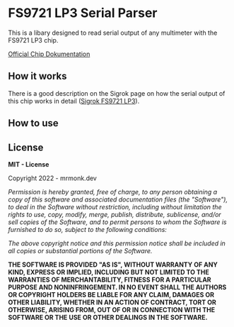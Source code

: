 # FS9721 LP3 Serial Parser

This is a libary designed to read serial output of any multimeter with the FS9721 LP3 chip. 

[Official Chip Dokumentation](https://www.ic-fortune.com/upload/Download/FS9721_LP3-DS-21_EN.pdf)

## How it works

There is a good description on the Sigrok page on how the serial output of this chip works in detail ([Sigrok FS9721 LP3](https://sigrok.org/wiki/Multimeter_ICs#Fortune_Semiconductor_FS9721_LP3)).

## How to use

## License

**MIT - License**

Copyright 2022 - mrmonk.dev

*Permission is hereby granted, free of charge, to any person obtaining a copy of this software and associated documentation files (the "Software"), to deal in the Software without restriction, including without limitation the rights to use, copy, modify, merge, publish, distribute, sublicense, and/or sell copies of the Software, and to permit persons to whom the Software is furnished to do so, subject to the following conditions:*

*The above copyright notice and this permission notice shall be included in all copies or substantial portions of the Software.*

**THE SOFTWARE IS PROVIDED "AS IS", WITHOUT WARRANTY OF ANY KIND, EXPRESS OR IMPLIED, INCLUDING BUT NOT LIMITED TO THE WARRANTIES OF MERCHANTABILITY, FITNESS FOR A PARTICULAR PURPOSE AND NONINFRINGEMENT. IN NO EVENT SHALL THE AUTHORS OR COPYRIGHT HOLDERS BE LIABLE FOR ANY CLAIM, DAMAGES OR OTHER LIABILITY, WHETHER IN AN ACTION OF CONTRACT, TORT OR OTHERWISE, ARISING FROM, OUT OF OR IN CONNECTION WITH THE SOFTWARE OR THE USE OR OTHER DEALINGS IN THE SOFTWARE.**